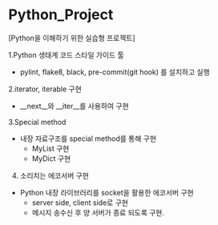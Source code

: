 # Python_Project

[Python을 이해하기 위한 실습형 프로젝트]

1.Python 생태계 코드 스타일 가이드 툴
- pylint, flake8, black, pre-commit(git hook) 를 설치하고 실행


2.iterator, iterable 구현
- __next__와 __iter__를 사용하여 구현


3.Special method
- 내장 자료구조를 special method를 통해 구현
  - MyList 구현
  - MyDict 구현

4. 소리치는 에코서버 구현
- Python 내장 라이브러리를 socket을 활용한 에코서버 구현
  - server side, client side로 구현
  - 메시지 송수신 후 양 서버가 종료 되도록 구현.